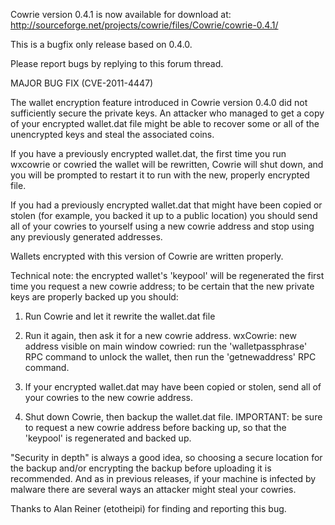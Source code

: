Cowrie version 0.4.1 is now available for download at:
http://sourceforge.net/projects/cowrie/files/Cowrie/cowrie-0.4.1/

This is a bugfix only release based on 0.4.0.

Please report bugs by replying to this forum thread.

MAJOR BUG FIX  (CVE-2011-4447)

The wallet encryption feature introduced in Cowrie version 0.4.0 did not sufficiently secure the private keys. An attacker who
managed to get a copy of your encrypted wallet.dat file might be able to recover some or all of the unencrypted keys and steal the
associated coins.

If you have a previously encrypted wallet.dat, the first time you run wxcowrie or cowried the wallet will be rewritten, Cowrie will
shut down, and you will be prompted to restart it to run with the new, properly encrypted file.

If you had a previously encrypted wallet.dat that might have been copied or stolen (for example, you backed it up to a public
location) you should send all of your cowries to yourself using a new cowrie address and stop using any previously generated addresses.

Wallets encrypted with this version of Cowrie are written properly.

Technical note: the encrypted wallet's 'keypool' will be regenerated the first time you request a new cowrie address; to be certain that the
new private keys are properly backed up you should:

1. Run Cowrie and let it rewrite the wallet.dat file

2. Run it again, then ask it for a new cowrie address.
wxCowrie: new address visible on main window
cowried: run the 'walletpassphrase' RPC command to unlock the wallet,  then run the 'getnewaddress' RPC command.

3. If your encrypted wallet.dat may have been copied or stolen, send all of your cowries to the new cowrie address.

4. Shut down Cowrie, then backup the wallet.dat file.
IMPORTANT: be sure to request a new cowrie address before backing up, so that the 'keypool' is regenerated and backed up.

"Security in depth" is always a good idea, so choosing a secure location for the backup and/or encrypting the backup before uploading it is recommended. And as in previous releases, if your machine is infected by malware there are several ways an attacker might steal your cowries.

Thanks to Alan Reiner (etotheipi) for finding and reporting this bug.
